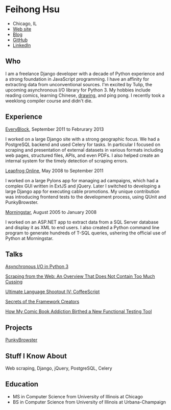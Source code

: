 Feihong Hsu
===========

- Chicago, IL
- [Web site](http://feihonghsu.com)
- [Blog](http://omegafeihong.tumblr.com)
- [GitHub](https://github.com/feihong)
- [LinkedIn](http://www.linkedin.com/in/feihonghsu)

Who
---

I am a freelance Django developer with a decade of Python experience and a strong foundation in JavaScript programming. I have an affinity for extracting data from unconventional sources. I'm excited by Tulip, the upcoming asynchronous I/O library for Python 3. My hobbies include reading comics, learning Chinese, [drawing](http://megafeihong.tumblr.com), and ping pong. I recently took a weeklong compiler course and didn't die.

Experience
----------

[EveryBlock](http://everyblock.com), September 2011 to Februrary 2013

I worked on a large Django site with a strong geographic focus. We had a PostgreSQL backend and used Celery for tasks. In particular I focused on scraping and presentation of external datasets in various formats including web pages, structured files, APIs, and even PDFs. I also helped create an internal system for the timely detection of scraping errors.

[Leapfrog Online](http://leapfrogonline.com), May 2008 to September 2011

I worked on a large Pylons app for managing ad campaigns, which had a complex GUI written in ExtJS and jQuery. Later I switched to developing a large Django app for executing cable promotions. My unique contribution was introducing frontend tests to the development process, using QUnit and PunkyBrowster.

[Morningstar](http://morningstar.com), August 2005 to January 2008

I worked on an ASP.NET app to extract data from a SQL Server database and display it as XML to end users. I also created a Python command line program to generate hundreds of T-SQL queries, ushering the official use of Python at Morningstar.

Talks
-----

[Asynchronous I/O in Python 3](http://pyvideo.org/video/2194/asynchronous-io-in-python-3)

[Scraping from the Web: An Overview That Does Not Contain Too Much Cussing](http://pyvideo.org/video/1649/scraping-with-python)

[Ultimate Language Shootout IV: CoffeeScript](http://pyvideo.org/video/1864/ultimate-language-shootout-iv-coffeescript)

[Secrets of the Framework Creators](http://feihonghsu.com/secrets/)

[How My Comic Book Addiction Birthed a New Functional Testing Tool](http://www.slideshare.net/megafeihong/how-my-comic-book-obsession-birthed-a-new-functional-testing-tool)

Projects
--------

[PunkyBrowster](https://pypi.python.org/pypi/PunkyBrowster)

Stuff I Know About
------------------

Web scraping, Django, jQuery, PostgreSQL, Celery

Education
---------

- MS in Computer Science from University of Illinois at Chicago
- BS in Computer Science from University of Illinois at Urbana-Champaign
